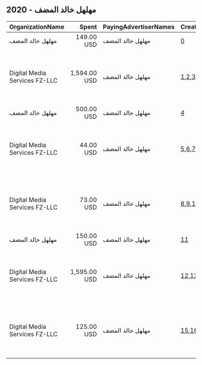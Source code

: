 ## 2020 - مهلهل خالد المضف 
|OrganizationName|Spent|PayingAdvertiserNames|CreativeUrls|Impressions|Genders|AgeBrackets|CountryCodes|BillingAddresses|CandidateBallotInformation|
|:---|---:|:---|:---|---:|:---|:---|:---|:---|:---|
|مهلهل خالد المضف|149.00 USD|مهلهل خالد المضف|[0](https://www.snap.com/political-ads/asset/98b3ce1826e447e76fd4cbe4ec3ebbb829bbb1381877929a571462ab645de4c7?mediaType=mp4)|97,132||18+|kuwait|KW|Mohalhil AlModhaf|
|Digital Media Services FZ-LLC|1,594.00 USD|مهلهل خالد المضف|[1](https://www.snap.com/political-ads/asset/b137073ac4f4a913923a625ce0d418d93d3fb85a22ed61dbff475ca325c18fce?mediaType=mp4),[2](https://www.snap.com/political-ads/asset/e7d03c6f0f49621cf0b0db79b1d973df238cb1ebb0d5075107671cb5e1eea725?mediaType=mp4),[3](https://www.snap.com/political-ads/asset/f018b1f15ece1bfd2e7739dde91c065c2d6e221d7a770937dc16888094bade0e?mediaType=mp4)|1,644,053||21+|kuwait|"Media City, Knowledge Village, Choueiri Group Building,Dubai ,251589 - Dubai - U.A.E,AE"|Mohalhil AlModhaf|
|مهلهل خالد المضف|500.00 USD|مهلهل خالد المضف|[4](https://www.snap.com/political-ads/asset/6c6d5ed9db9553d9cc0400dd9cb4f7a7f0b463cffe5865160f122ee7e630d804?mediaType=mp4)|359,144||18+|kuwait|KW|Mohalhil Almudhaf|
|Digital Media Services FZ-LLC|44.00 USD|مهلهل خالد المضف|[5](https://www.snap.com/political-ads/asset/16abde7d7101dd852a3b21d0bd29540ad859cca27bb09434d6e5f96ce841014c?mediaType=mp4),[6](https://www.snap.com/political-ads/asset/12c1528123703585562f1ef45dce65457d7eac2c4c8f03527823d5ffbccdc872?mediaType=mp4),[7](https://www.snap.com/political-ads/asset/dc2fd7950e28fc7357b35ef2d9da55c2576a14542a56f5e65ab409415345821d?mediaType=mp4)|55,073||21+|kuwait|"Media City, Knowledge Village, Choueiri Group Building,Dubai ,251589 - Dubai - U.A.E,AE"|Mohalhil AlModhaf|
|Digital Media Services FZ-LLC|73.00 USD|مهلهل خالد المضف|[8](https://www.snap.com/political-ads/asset/b137073ac4f4a913923a625ce0d418d93d3fb85a22ed61dbff475ca325c18fce?mediaType=mp4),[9](https://www.snap.com/political-ads/asset/e7d03c6f0f49621cf0b0db79b1d973df238cb1ebb0d5075107671cb5e1eea725?mediaType=mp4),[10](https://www.snap.com/political-ads/asset/f018b1f15ece1bfd2e7739dde91c065c2d6e221d7a770937dc16888094bade0e?mediaType=mp4)|80,774||21+|kuwait|"Media City, Knowledge Village, Choueiri Group Building,Dubai ,251589 - Dubai - U.A.E,AE"|Mohalhil AlModhaf|
|مهلهل خالد المضف|150.00 USD|مهلهل خالد المضف|[11](https://www.snap.com/political-ads/asset/98b3ce1826e447e76fd4cbe4ec3ebbb829bbb1381877929a571462ab645de4c7?mediaType=mp4)|110,144||18+|kuwait|KW|Mohalhil AlModhaf|
|Digital Media Services FZ-LLC|1,595.00 USD|مهلهل خالد المضف|[12](https://www.snap.com/political-ads/asset/16abde7d7101dd852a3b21d0bd29540ad859cca27bb09434d6e5f96ce841014c?mediaType=mp4),[13](https://www.snap.com/political-ads/asset/12c1528123703585562f1ef45dce65457d7eac2c4c8f03527823d5ffbccdc872?mediaType=mp4),[14](https://www.snap.com/political-ads/asset/dc2fd7950e28fc7357b35ef2d9da55c2576a14542a56f5e65ab409415345821d?mediaType=mp4)|1,646,327||21+|kuwait|"Media City, Knowledge Village, Choueiri Group Building,Dubai ,251589 - Dubai - U.A.E,AE"|Mohalhil AlModhaf|
|Digital Media Services FZ-LLC|125.00 USD|مهلهل خالد المضف|[15](https://www.snap.com/political-ads/asset/e097af83fd70af898ac2c0b25f704674a976d9cbbac55c1752f6282547e89f9a?mediaType=mp4),[16](https://www.snap.com/political-ads/asset/f36dffacdabd1b3b6439e6c84edc6f9533a414f61cb9a8c88d898d1e50ab61df?mediaType=mp4),[17](https://www.snap.com/political-ads/asset/6a841ecb2a2e846c2e8bb8d7596a5c5354021c3120e577528803663983a6d655?mediaType=mp4)|130,318||21+|kuwait|"Media City, Knowledge Village, Choueiri Group Building,Dubai ,251589 - Dubai - U.A.E,AE"|Mohalhil AlModhaf|
